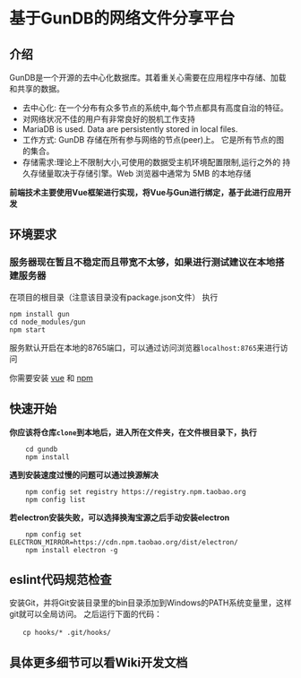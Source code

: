 ﻿# 基于GunDB的网络文件分享平台


## 介绍

 GunDB是一个开源的去中心化数据库。其着重关心需要在应用程序中存储、加载和共享的数据。

- 去中心化: 在一个分布有众多节点的系统中,每个节点都具有高度自治的特征。
- 对网络状况不佳的用户有非常良好的脱机工作支持
- MariaDB is used. Data are persistently stored in local files.
- 工作方式: GunDB 存储在所有参与网络的节点(peer)上。 它是所有节点的图的集合。
- 存储需求:理论上不限制大小,可使用的数据受主机环境配置限制,运行之外的
  持久存储量取决于存储引擎。Web 浏览器中通常为 5MB 的本地存储

**前端技术主要使用Vue框架进行实现，将Vue与Gun进行绑定，基于此进行应用开发**

## 环境要求

### 服务器现在暂且不稳定而且带宽不太够，如果进行测试建议在本地搭建服务器

在项目的根目录（注意该目录没有package.json文件）
执行
```
npm install gun
cd node_modules/gun
npm start
```
服务默认开启在本地的8765端口，可以通过访问浏览器`localhost:8765`来进行访问

你需要安装 [vue](https://cn.vuejs.org/) 和 [npm](https://www.npmjs.com/)


## 快速开始

**你应该将仓库`clone`到本地后，进入所在文件夹，在文件根目录下，执行**



``` shell
    cd gundb
    npm install  
```


**遇到安装速度过慢的问题可以通过换源解决**
``` shell
    npm config set registry https://registry.npm.taobao.org
    npm config list
```

**若electron安装失败，可以选择换淘宝源之后手动安装electron**
``` shell
    npm config set ELECTRON_MIRROR=https://cdn.npm.taobao.org/dist/electron/
    npm install electron -g
```


## eslint代码规范检查
安装Git，并将Git安装目录里的bin目录添加到Windows的PATH系统变量里，这样git就可以全局访问。
之后运行下面的代码：
``` shell
　　cp hooks/* .git/hooks/
```
## 具体更多细节可以看Wiki开发文档

